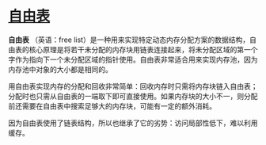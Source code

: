 # [自由表](https://zh.wikipedia.org/wiki/%E8%87%AA%E7%94%B1%E8%A1%A8)

**自由表** （英语：free list）是一种用来实现特定动态内存分配方案的数据结构，自由表的核心原理是将若干未分配的内存块用链表连接起来，将未分配区域的第一个字作为指向下一个未分配区域的指针使用。自由表非常适合用来实现内存池，因为内存池中对象的大小都是相同的。

用自由表实现内存的分配和回收非常简单：回收内存时只需将内存块链入自由表；分配时也只需从自由表的一端取下即可直接使用。如果内存块的大小不一，则分配前还需要在自由表中搜索足够大的内存块，可能有一定的额外消耗。

因为自由表使用了链表结构，所以也继承了它的劣势：访问局部性低下，难以利用缓存。